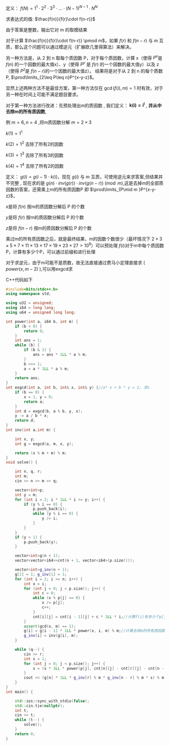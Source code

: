 定义： $f(N) = 1^1\cdot 2^2 \cdot 3^3\cdot ...\cdot (N − 1)^{N - 1}\cdot N^N$

求表达式的值: $\frac{f(n)}{f(r)\cdot f(n-r)}$

由于答案是整数，输出它对 m 的取模结果

对于计算 $\frac{f(n)}{f(r)\cdot f(n-r)} \pmod m$，如果 $f(r)$ 和 $f(n-r)$ 与 m 互质，那么这个问题可以通过模逆元（扩展欧几里得算法）来解决。

另一种方法是，从 2 到 n 取每个质因数 P，对于每个质因数，计算 x（使得 $P^x$是 $f(n)$ 的一个因数的最大值x）、y（使得 $P^y$ 是 $f(r)$ 的一个因数的最大值y）以及 z（使得 $P^z$是 $f(n-r)$的一个因数的最大值z）。
结果将是对于从 2 到 n 的每个质数 P, $\prod\limits_{2\leq P\leq n}P^{x-y-z}$。

显然上述两种方法不是最佳方案，第一种方法仅在 $\gcd(f(i),m) = 1$ 时有效，对于另一种在时间上可能不满足题目要求。

对于第一种方法进行改进：先预处理出m的质因数 , 我们定义： $\mathbf{k(i)=i^i}$ , **并从中去除m的所有质因数**,

例 $m=6 , n=4$ ,将m质因数分解 $m = 2\times 3$

$k(1)=1^1$

$k(2)=1^2$ 去除了所有2的因数

$k(3)=1^3$ 去除了所有3的因数

$k(4)=1^4$ 去除了所有2的因数

定义： $g(i)=g(i-1)\cdot k(i)$，现在 $g(i)$ 与 m 互质，可使用逆元来求答案,但结果并不完整 , 现在求的是 $g(n)\cdot inv(g(r))\cdot inv(g(n-r))\pmod m$,这是去掉m的全部质因数的答案，还需乘上m的所有质因数P
即 $\prod\limits_{P\mid m }P^{x-y-z}$， 

$x$是将 $f(n)$ 按m的质因数分解后 P 的个数

$y$是将 $f(r)$ 按m的质因数分解后 P 的个数

$z$是将 $f(n-r)$ 按m的质因数分解后 P 的个数

乘过m的所有质因数之后，就是最终结果，m的因数个数很少（最坏情况下 $2\times 3\times 5\times 7\times 11\times 13\times 17\times 19\times 23\times 27\gt 10^9$）可以预处理 $f(i)$对于m中每个质因数P，计算有多少个P，可以通过前缀和进行处理

对于求逆元，由于m可能不是质数，故无法直接通过费马小定理直接求 ( $power(x,m-2)$ ),可以用exgcd求

C++代码如下
``` cpp []
#include<bits/stdc++.h>
using namespace std;

using u32 = unsigned;
using i64 = long long;
using u64 = unsigned long long;

int power(int a, i64 b, int m) {
    if (b < 0) {
        return 0;
    }
    int ans = 1;
    while (b) {
        if (b & 1) {
            ans = ans * 1LL * a % m;
        }
        b >>= 1;
        a = a * 1LL * a % m;
    }
    return ans;
}
int exgcd(int a, int b, int& x, int& y) {//a* x + b * y = 1; 求x
    if (b == 0) {
        x = 1, y = 0;
        return a;
    }
    int d = exgcd(b, a % b, y, x);
    y -= a / b * x;
    return d;
}
int inv(int a,int m) {

    int x, y;
    int g = exgcd(a, m, x, y);

    return (x % m + m) % m;
}
void solve() {

    int n, q, r;
    int m;
    cin >> n >> m >> q;

    vector<int>p;
    int y = m;
    for (int i = 2; i * 1LL * i <= y; i++) {
        if (y % i == 0) {
            p.push_back(i);
            while (y % i == 0) {
                y /= i;
            }
        }
    }
    if (y > 1) {
        p.push_back(y);
    }

    vector<int>g(n + 1);
    vector<vector<i64>>cnt(n + 1, vector<i64>(p.size()));

    vector<int>g_inv(n + 1);
    g[1] = 1; g_inv[1] = 1;
    for (int i = 2; i <= n; i++) {
        int x = i;
        for (int j = 0; j < p.size(); j++) {
            int c = 0;
            while (x % p[j] == 0) {
                x /= p[j];
                c++;
            }
            cnt[i][j] = cnt[i - 1][j] + c * 1LL * i;//计算f(i)有多少个p[j]，p[j]是m的质因数
        }
        assert(gcd(x, m) == 1);
        g[i] = g[i - 1] * 1LL * power(x, i, m) % m;//计算去除m的所有质因数后的i^i的值
        g_inv[i] = inv(g[i], m);
    }

    while (q--) {
        cin >> r;
        int s = 1;
        for (int j = 0; j < p.size(); j++) {
            s = (s * 1LL * power(p[j], cnt[n][j] - cnt[r][j] - cnt[n - r][j], m)) % m;
        }
        cout << (g[n] * 1LL * g_inv[r] % m * g_inv[n - r] % m * s) % m << "\n";
    }
}
int main() {

    std::ios::sync_with_stdio(false);
    std::cin.tie(nullptr);
    int t;
    cin >> t;
    while (t--) {
        solve();
    }
    return 0;
}
```
